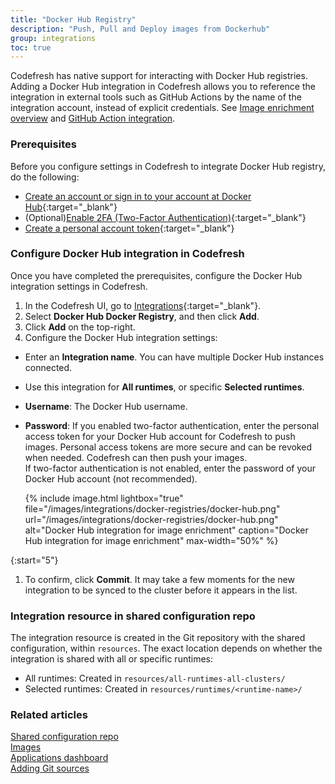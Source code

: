 ```yaml
---
title: "Docker Hub Registry"
description: "Push, Pull and Deploy images from Dockerhub"
group: integrations
toc: true
---
```


Codefresh has native support for interacting with Docker Hub registries.  
Adding a Docker Hub integration in Codefresh allows you to reference the integration in external tools such as GitHub Actions by the name of the integration account, instead of explicit credentials. See [Image enrichment overview]({{site.baseurl}}/docs/integrations/image-enrichment-overview/) and [GitHub Action integration]({{site.baseurl}}/docs/integrations/github-actions/).

### Prerequisites
Before you configure settings in Codefresh to integrate Docker Hub registry, do the following:

* [Create an account or sign in to your account at Docker Hub](https://hub.docker.com/signup){:target="\_blank"}
* (Optional)[Enable 2FA (Two-Factor Authentication)](https://docs.docker.com/docker-hub/2fa/){:target="\_blank"}
* [Create a personal account token](https://docs.docker.com/docker-hub/access-tokens/){:target="\_blank"}

### Configure Docker Hub integration in Codefresh
Once you have completed the prerequisites, configure the Docker Hub integration settings in Codefresh.  
 
1. In the Codefresh UI, go to [Integrations](https://g.codefresh.io/2.0/account-settings/integrations){:target="\_blank"}. 
1. Select **Docker Hub Docker Registry**, and then click **Add**.
1. Click **Add** on the top-right. 
1. Configure the Docker Hub integration settings: 
  * Enter an **Integration name**. You can have multiple Docker Hub instances connected.
  * Use this integration for **All runtimes**, or specific **Selected runtimes**.
  * **Username**: The Docker Hub username.
  * **Password**: 
    If you enabled two-factor authentication, enter the personal access token for your Docker Hub account for Codefresh to push images. Personal access tokens are more secure and can be revoked when needed. Codefresh can then push your images.  
    If two-factor authentication is not enabled, enter the password of your Docker Hub account (not recommended).

    {% include 
   image.html 
   lightbox="true" 
   file="/images/integrations/docker-registries/docker-hub.png" 
   url="/images/integrations/docker-registries/docker-hub.png" 
   alt="Docker Hub integration for image enrichment" 
   caption="Docker Hub integration for image enrichment"
   max-width="50%" 
   %}
   
{:start="5"}
1. To confirm, click **Commit**.
  It may take a few moments for the new integration to be synced to the cluster before it appears in the list.

### Integration resource in shared configuration repo
The integration resource is created in the Git repository with the shared configuration, within `resources`. The exact location depends on whether the integration is shared with all or specific runtimes:  

* All runtimes: Created in `resources/all-runtimes-all-clusters/`
* Selected runtimes: Created in `resources/runtimes/<runtime-name>/`

### Related articles
[Shared configuration repo]({{site.baseurl}}/docs/reference/shared-configuration/)  
[Images]({{site.baseurl}}/docs/deployment/images/)  
[Applications dashboard]({{site.baseurl}}/docs/deployment/applications-dashboard/)    
[Adding Git sources]({{site.baseurl}}/docs/runtime/git-sources/)  
